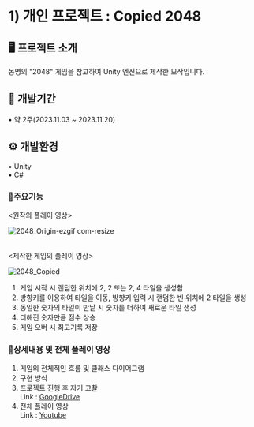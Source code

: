 # 1) 개인 프로젝트 : Copied 2048


## 🖥️ 프로젝트 소개
동명의 "2048" 게임을 참고하여 Unity 엔진으로 제작한 모작입니다.


## 📆 개발기간
• 약 2주(2023.11.03 ~ 2023.11.20)


## ⚙️ 개발환경
• Unity
<br>• C#


### 📍주요기능

<원작의 플레이 영상>

![2048_Origin-ezgif com-resize](https://github.com/nhyun199/Project/assets/147118363/fd79bbc7-d818-45e1-b871-91d6abf6f1cb)

<br><제작한 게임의 플레이 영상>

![2048_Copied](https://github.com/nhyun199/Project/assets/147118363/31e9643b-6334-418d-a83c-4f7bbaf07185)

1. 게임 시작 시 랜덤한 위치에 2, 2 또는 2, 4 타일을 생성함
2. 방향키를 이용하여 타일을 이동, 방향키 입력 시 랜덤한 빈 위치에 2 타일을 생성
3. 동일한 숫자의 타일이 만날 시 숫자를 더하여 새로운 타일 생성
4. 더해진 숫자만큼 점수 상승
5. 게임 오버 시 최고기록 저장


### 📌상세내용 및 전체 플레이 영상
1. 게임의 전체적인 흐름 및 클래스 다이어그램
2. 구현 방식
3. 프로젝트 진행 후 자기 고찰
<br>Link : [GoogleDrive](https://drive.google.com/drive/folders/1IAiJjDASdk-dd63kW-2EUfcaBKC8eVMn?usp=drive_link)
4. 전체 플레이 영상
<br>Link : [Youtube](https://www.youtube.com/watch?v=nBMApKSholo)
